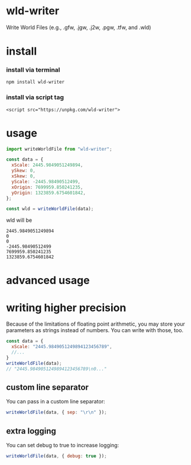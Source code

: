 # wld-writer
Write World Files (e.g., .gfw, .jgw, .j2w, .pgw, .tfw, and .wld)

# install
### install via terminal
```bash
npm install wld-writer
```
### install via script tag
```
<script src="https://unpkg.com/wld-writer">
```

# usage
```js
import writeWorldFile from "wld-writer";

const data = {
  xScale: 2445.9849051249894,
  ySkew: 0,
  xSkew: 0,
  yScale: -2445.98490512499,
  xOrigin: 7699959.850241235,
  yOrigin: 1323859.6754601842,
};

const wld = writeWorldFile(data);
```
wld will be
```text
2445.9849051249894
0
0
-2445.98490512499
7699959.850241235
1323859.6754601842

```

# advanced usage
# writing higher precision
Because of the limitations of floating point arithmetic,
you may store your parameters as strings instead of numbers.
You can write with those, too.
```js
const data = {
  xScale: "2445.9849051249894123456789",
  //...
}
writeWorldFile(data);
// "2445.9849051249894123456789\n0..."
```

## custom line separator
You can pass in a custom line separator:
```js
writeWorldFile(data, { sep: "\r\n" });
```

## extra logging
You can set debug to true to increase logging:
```js
writeWorldFile(data, { debug: true });
```
